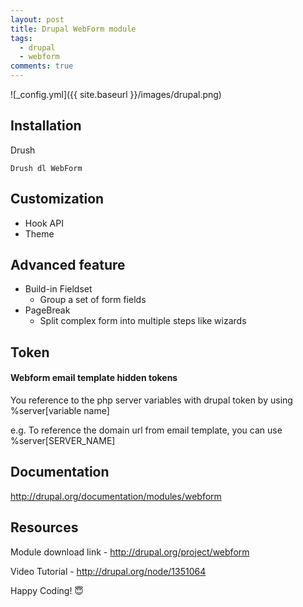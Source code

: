 ```yaml
---
layout: post
title: Drupal WebForm module
tags:
  - drupal
  - webform
comments: true
---
```


![_config.yml]({{ site.baseurl }}/images/drupal.png)
<!--more-->
## Installation

Drush

```
Drush dl WebForm
```

## Customization

* Hook API
* Theme

## Advanced feature

* Build-in Fieldset
  * Group a set of form fields
* PageBreak
  * Split complex form into multiple steps like wizards

## Token

#### Webform email template hidden tokens

You reference to the php server variables with drupal token by using %server[variable name]

e.g. To reference the domain url from email template, you can use %server[SERVER_NAME]

## Documentation

http://drupal.org/documentation/modules/webform


## Resources

Module download link - http://drupal.org/project/webform

Video Tutorial - http://drupal.org/node/1351064



Happy Coding! 😇